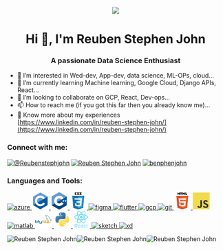 <p align = "center">
<img src = "https://www.canva.com/design/DAFTzym3J9k/ZvSWIIrQERoGlIvNHKUyrg/view?utm_content=DAFTzym3J9k&utm_campaign=designshare&utm_medium=link2&utm_source=sharebutton" style="width:200px"/>
</p>
<h1 align="center">Hi 👋, I'm Reuben Stephen John</h1>
<h3 align="center">A passionate Data Science Enthusiast</h3>

- 👀 I’m interested in Wed-dev, App-dev, data science, ML-OPs, cloud...
- 🌱 I’m currently learning Machine learning, Google Cloud, Django APIs, React...
- 💞️ I’m looking to collaborate on GCP, React, Dev-ops...
- 📫 How to reach me (if you got this far then you already know me)...
- 📄 Know more about my experiences [https://www.linkedin.com/in/reuben-stephen-john/](https://www.linkedin.com/in/reuben-stephen-john/)

<h3 align="left">Connect with me:</h3>
<p align="left">
<a href="https://twitter.com/Reubenstephjohn" target="blank"><img align="center" src="https://raw.githubusercontent.com/rahuldkjain/github-profile-readme-generator/master/src/images/icons/Social/twitter.svg" alt="@Reubenstephjohn" height="30" width="40" /></a>
<a href="https://www.linkedin.com/in/reuben-stephen-john/" target="blank"><img align="center" src="https://raw.githubusercontent.com/rahuldkjain/github-profile-readme-generator/master/src/images/icons/Social/linked-in-alt.svg" alt="Reuben Stephen John" height="30" width="40" /></a>
<a href="https://www.instagram.com/benphenjohn/" target="blank"><img align="center" src="https://raw.githubusercontent.com/rahuldkjain/github-profile-readme-generator/master/src/images/icons/Social/instagram.svg" alt="benphenjohn" height="30" width="40" /></a>
</p>

<h3 align="left">Languages and Tools:</h3>
<p align="left"> <a href="https://azure.microsoft.com/en-in/" target="_blank"> <img src="https://www.vectorlogo.zone/logos/microsoft_azure/microsoft_azure-icon.svg" alt="azure" width="40" height="40"/> </a> <a href="https://www.cprogramming.com/" target="_blank"> <img src="https://raw.githubusercontent.com/devicons/devicon/master/icons/c/c-original.svg" alt="c" width="40" height="40"/> </a> <a href="https://www.w3schools.com/cpp/" target="_blank"> <img src="https://raw.githubusercontent.com/devicons/devicon/master/icons/cplusplus/cplusplus-original.svg" alt="cplusplus" width="40" height="40"/> </a> <a href="https://www.w3schools.com/css/" target="_blank"> <img src="https://raw.githubusercontent.com/devicons/devicon/master/icons/css3/css3-original-wordmark.svg" alt="css3" width="40" height="40"/> </a> <a href="https://www.figma.com/" target="_blank"> <img src="https://www.vectorlogo.zone/logos/figma/figma-icon.svg" alt="figma" width="40" height="40"/> </a> <a href="https://flutter.dev" target="_blank"> <img src="https://www.vectorlogo.zone/logos/flutterio/flutterio-icon.svg" alt="flutter" width="40" height="40"/> </a> <a href="https://cloud.google.com" target="_blank"> <img src="https://www.vectorlogo.zone/logos/google_cloud/google_cloud-icon.svg" alt="gcp" width="40" height="40"/> </a> <a href="https://git-scm.com/" target="_blank"> <img src="https://www.vectorlogo.zone/logos/git-scm/git-scm-icon.svg" alt="git" width="40" height="40"/> </a> <a href="https://www.w3.org/html/" target="_blank"> <img src="https://raw.githubusercontent.com/devicons/devicon/master/icons/html5/html5-original-wordmark.svg" alt="html5" width="40" height="40"/> </a> <a href="https://developer.mozilla.org/en-US/docs/Web/JavaScript" target="_blank"> <img src="https://raw.githubusercontent.com/devicons/devicon/master/icons/javascript/javascript-original.svg" alt="javascript" width="40" height="40"/> </a> <a href="https://www.mathworks.com/" target="_blank"> <img src="https://upload.wikimedia.org/wikipedia/commons/2/21/Matlab_Logo.png" alt="matlab" width="40" height="40"/> </a> <a href="https://www.mysql.com/" target="_blank"> <img src="https://raw.githubusercontent.com/devicons/devicon/master/icons/mysql/mysql-original-wordmark.svg" alt="mysql" width="40" height="40"/> </a> <a href="https://www.python.org" target="_blank"> <img src="https://raw.githubusercontent.com/devicons/devicon/master/icons/python/python-original.svg" alt="python" width="40" height="40"/> </a> <a href="https://reactjs.org/" target="_blank"> <img src="https://raw.githubusercontent.com/devicons/devicon/master/icons/react/react-original-wordmark.svg" alt="react" width="40" height="40"/> </a> <a href="https://www.sketch.com/" target="_blank"> <img src="https://www.vectorlogo.zone/logos/sketchapp/sketchapp-icon.svg" alt="sketch" width="40" height="40"/> </a> <a href="https://www.adobe.com/products/xd.html" target="_blank"> <img src="https://cdn.worldvectorlogo.com/logos/adobe-xd.svg" alt="xd" width="40" height="40"/> </a> </p>

<p><img align="left" src="https://github-readme-stats.vercel.app/api?username=Reuben-Stephen-John&show_icons=true&theme=synthwave" alt="Reuben Stephen John" /></p>
<p><img align="left" src="https://github-readme-stats.vercel.app/api/top-langs/?username=Reuben-Stephen-John&layout=compact&theme=synthwave" alt="Reuben Stephen John" /></p>
<p><img align="centre" src="https://github-readme-streak-stats.herokuapp.com/?user=Reuben-Stephen-John&theme=synthwave" alt="Reuben Stephen John" /></p>
<!---
Reuben-Stephen-John/Reuben-Stephen-John is a ✨ special ✨ repository because its `README.md` (this file) appears on your GitHub profile.
You can click the Preview link to take a look at your changes.
--->
